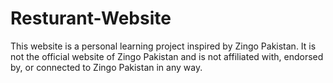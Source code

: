 # Resturant-Website
This website is a personal learning project inspired by Zingo Pakistan. It is not the official website of Zingo Pakistan and is not affiliated with, endorsed by, or connected to Zingo Pakistan in any way.
